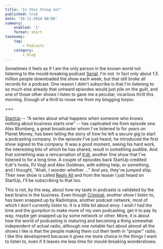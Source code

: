 ```yaml
---
title: 'Is this thing on?'
published: true
date: '26-11-2014 08:00'
summary:
    enabled: '1'
    format: short
taxonomy:
    tag:
        - Podcasts
    category:
        - blog
---
```


Sometimes it feels as if I am the only person in the known world not listening to the mould-breaking podcast [Serial](http://serialpodcast.org/). I'm not. In fact only about 1.5 million people downloaded the show each week, but that still broke all records for a podcast. One reason I didn't subscribe is that I'm listening to so much else already that unheard episodes would just pile on the guilt, and one of those other shows I listen to gave me a peculiar, vicarious thrill this morning. Enough of a thrill to rouse me from my blogging torpor.

===

[StartUp](http://gimletmedia.com/show/startup/) -- "A series about what happens when someone who knows nothing about business starts one" -- has captivated me from episode one. Alex Blumberg, a great broadcaster whom I've listened to for years on Planet Money, has been telling the story of how he left a secure gig to start a podcasting company. In the episode I've just heard, he introduced the first show signed to the company. It was a good moment, seeing his hard work, the interesting bits of which he has shared, result in something audible. And that something was a reincarnation of [tl;dr](http://www.onthemedia.org/tags/tldr_podcast/), another fine show that I've listened to for a long time. A couple of episodes back StartUp credited tl;dr's hosts, PJ Vogt and Alex Goldman, with editing help, or something, and I thought, "Ahah, I wonder whether ..." And yes, they've jumped ship. Their new show is called [Reply All](http://gimletmedia.com/show/reply-all/) and from the teaser I just heard on StartUp, I'll be subscribing to that too. 

This is not, by the way, about how my taste in podcasts is validated by the best brains in the business. Even though [Criminal](http://thisiscriminal.com/who/), another show I listen to, has been snapped up by Radiotopia, another podcast network, most of which I don't currently listen to. It is a little bit about envy. I wish I had the time and the gumption to make more of my own podcasting, get it to pay its way, maybe get snapped up by some network or other. More, it is about how the world of podcasting is maturing and becoming a thing somewhat independent of actual radio, although one notable fact about almost all the shows I like is that the people making them cut their teeth in "proper" radio. I like this development because it gives me more choice in the things I want to listen to, even if it leaves me less time for mould-breaking wondershows.